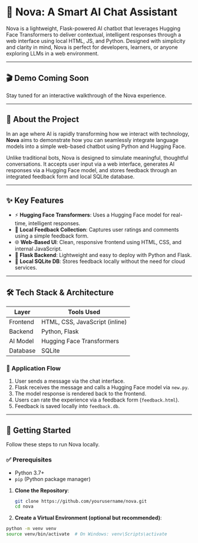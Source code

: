 # 🌟 Nova: A Smart AI Chat Assistant

Nova is a lightweight, Flask-powered AI chatbot that leverages Hugging Face Transformers to deliver contextual, intelligent responses through a web interface using local HTML, JS, and Python. Designed with simplicity and clarity in mind, Nova is perfect for developers, learners, or anyone exploring LLMs in a web environment.

---

## 🎬 Demo Coming Soon

Stay tuned for an interactive walkthrough of the Nova experience.

---

## 📖 About the Project

In an age where AI is rapidly transforming how we interact with technology, **Nova** aims to demonstrate how you can seamlessly integrate language models into a simple web-based chatbot using Python and Hugging Face.

Unlike traditional bots, Nova is designed to simulate meaningful, thoughtful conversations. It accepts user input via a web interface, generates AI responses via a Hugging Face model, and stores feedback through an integrated feedback form and local SQLite database.

---

## ✨ Key Features

- ⚡ **Hugging Face Transformers**: Uses a Hugging Face model for real-time, intelligent responses.
- 🧠 **Local Feedback Collection**: Captures user ratings and comments using a simple feedback form.
- 🌐 **Web-Based UI**: Clean, responsive frontend using HTML, CSS, and internal JavaScript.
- 🐍 **Flask Backend**: Lightweight and easy to deploy with Python and Flask.
- 💾 **Local SQLite DB**: Stores feedback locally without the need for cloud services.

---

## 🛠️ Tech Stack & Architecture

| Layer       | Tools Used                    |
|-------------|-------------------------------|
| Frontend    | HTML, CSS, JavaScript (inline)|
| Backend     | Python, Flask                 |
| AI Model    | Hugging Face Transformers     |
| Database    | SQLite                        |

### 🔁 Application Flow

1. User sends a message via the chat interface.
2. Flask receives the message and calls a Hugging Face model via `new.py`.
3. The model response is rendered back to the frontend.
4. Users can rate the experience via a feedback form (`feedback.html`).
5. Feedback is saved locally into `feedback.db`.

---

## 🚀 Getting Started

Follow these steps to run Nova locally.

### ✅ Prerequisites

- Python 3.7+
- `pip` (Python package manager)

1. **Clone the Repository**:
   ```bash
   git clone https://github.com/yourusername/nova.git
   cd nova


2. **Create a Virtual Environment (optional but recommended)**:
```bash
python -m venv venv
source venv/bin/activate  # On Windows: venv\Scripts\activate



